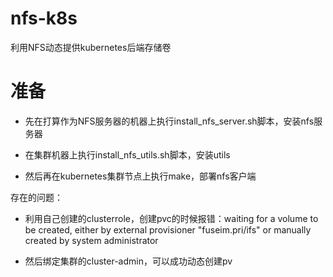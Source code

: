 # nfs-k8s
利用NFS动态提供kubernetes后端存储卷

# 准备
+ 先在打算作为NFS服务器的机器上执行install_nfs_server.sh脚本，安装nfs服务器

+ 在集群机器上执行install_nfs_utils.sh脚本，安装utils

+ 然后再在kubernetes集群节点上执行make，部署nfs客户端

存在的问题：

+ 利用自己创建的clusterrole，创建pvc的时候报错：waiting for a volume to be created, either by external provisioner "fuseim.pri/ifs" or manually created by system administrator

+ 然后绑定集群的cluster-admin，可以成功动态创建pv
